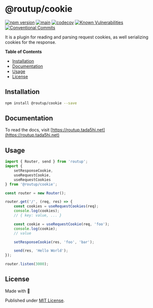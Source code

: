 # @routup/cookie

[![npm version](https://badge.fury.io/js/@routup%2Fcookie.svg)](https://badge.fury.io/js/@routup%2Fcookie)
[![main](https://github.com/Tada5hi/routup/actions/workflows/main.yml/badge.svg)](https://github.com/Tada5hi/routup/actions/workflows/main.yml)
[![codecov](https://codecov.io/gh/tada5hi/routup/branch/master/graph/badge.svg?token=QFGCsHRUax)](https://codecov.io/gh/tada5hi/routup)
[![Known Vulnerabilities](https://snyk.io/test/github/Tada5hi/routup/badge.svg)](https://snyk.io/test/github/Tada5hi/routup)
[![Conventional Commits](https://img.shields.io/badge/Conventional%20Commits-1.0.0-%23FE5196?logo=conventionalcommits&logoColor=white)](https://conventionalcommits.org)

It is a plugin for reading and parsing request cookies, as well serializing cookies for the
response.

**Table of Contents**

- [Installation](#installation)
- [Documentation](#documentation)
- [Usage](#usage)
- [License](#license)

## Installation

```bash
npm install @routup/cookie --save
```

## Documentation

To read the docs, visit [https://routup.tada5hi.net](https://routup.tada5hi.net)

## Usage

```typescript
import { Router, send } from 'routup';
import { 
    setResponseCookie,
    useRequestCookie, 
    useRequestCookies
} from '@routup/cookie';

const router = new Router();

router.get('/', (req, res) => {
    const cookies = useRequestCookies(req);
    console.log(cookies);
    // { key: value, ... }

    const cookie = useRequestCookie(req, 'foo');
    console.log(cookie);
    // value

    setResponseCookie(res, 'foo', 'bar');

    send(res, 'Hello World');
});

router.listen(3000);
```

## License

Made with 💚

Published under [MIT License](./LICENSE).
